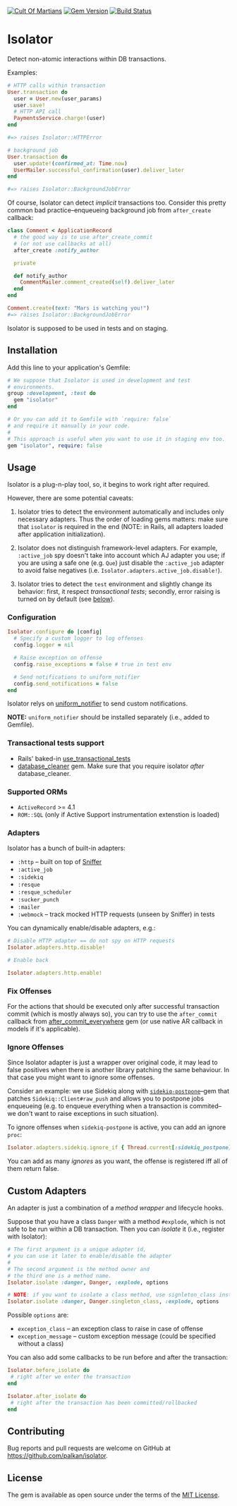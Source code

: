 [![Cult Of Martians](http://cultofmartians.com/assets/badges/badge.svg)](http://cultofmartians.com/tasks/isolator.html)
[![Gem Version](https://badge.fury.io/rb/isolator.svg)](https://badge.fury.io/rb/isolator)
[![Build Status](https://travis-ci.org/palkan/isolator.svg?branch=master)](https://travis-ci.org/palkan/isolator)

# Isolator

Detect non-atomic interactions within DB transactions.

Examples:

```ruby
# HTTP calls within transaction
User.transaction do
  user = User.new(user_params)
  user.save!
  # HTTP API call
  PaymentsService.charge!(user)
end

#=> raises Isolator::HTTPError

# background job
User.transaction do
  user.update!(confirmed_at: Time.now)
  UserMailer.successful_confirmation(user).deliver_later
end

#=> raises Isolator::BackgroundJobError
```

Of course, Isolator can detect _implicit_ transactions too. Consider this pretty common bad practice–enqueueing background job from `after_create` callback:

```ruby
class Comment < ApplicationRecord
  # the good way is to use after_create_commit
  # (or not use callbacks at all)
  after_create :notify_author

  private

  def notify_author
    CommentMailer.comment_created(self).deliver_later
  end
end

Comment.create(text: "Mars is watching you!")
#=> raises Isolator::BackgroundJobError
```

Isolator is supposed to be used in tests and on staging.

## Installation

Add this line to your application's Gemfile:

```ruby
# We suppose that Isolator is used in development and test
# environments.
group :development, :test do
  gem "isolator"
end

# Or you can add it to Gemfile with `require: false`
# and require it manually in your code.
#
# This approach is useful when you want to use it in staging env too.
gem "isolator", require: false
```

## Usage

Isolator is a plug-n-play tool, so, it begins to work right after required.

However, there are some potential caveats:

1) Isolator tries to detect the environment automatically and includes only necessary adapters. Thus the order of loading gems matters: make sure that `isolator` is required in the end (NOTE: in Rails, all adapters loaded after application initialization).

2) Isolator does not distinguish framework-level adapters. For example, `:active_job` spy doesn't take into account which AJ adapter you use; if you are using a safe one (e.g. `Que`) just disable the `:active_job` adapter to avoid false negatives (i.e. `Isolator.adapters.active_job.disable!`).

3) Isolator tries to detect the `test` environment and slightly change its behavior: first, it respect _transactional tests_; secondly, error raising is turned on by default (see [below](#configuration)).

### Configuration

```ruby
Isolator.configure do |config|
  # Specify a custom logger to log offenses
  config.logger = nil

  # Raise exception on offense
  config.raise_exceptions = false # true in test env

  # Send notifications to uniform_notifier
  config.send_notifications = false
end
```

Isolator relys on [uniform_notifier][] to send custom notifications.

**NOTE:** `uniform_notifier` should be installed separately (i.e., added to Gemfile).

### Transactional tests support

 - Rails' baked-in [use_transactional_tests](api.rubyonrails.org/classes/ActiveRecord/FixtureSet.html#class-ActiveRecord::FixtureSet-label-Transactional+Tests)
 - [database_cleaner](https://github.com/DatabaseCleaner/database_cleaner) gem. Make sure that you require isolator _after_ database_cleaner.

### Supported ORMs

- `ActiveRecord` >= 4.1
- `ROM::SQL` (only if Active Support instrumentation extenstion is loaded)

### Adapters

Isolator has a bunch of built-in adapters:
- `:http` – built on top of [Sniffer][]
- `:active_job`
- `:sidekiq`
- `:resque`
- `:resque_scheduler`
- `:sucker_punch`
- `:mailer`
- `:webmock` – track mocked HTTP requests (unseen by Sniffer) in tests

You can dynamically enable/disable adapters, e.g.:

```ruby
# Disable HTTP adapter == do not spy on HTTP requests
Isolator.adapters.http.disable!

# Enable back

Isolator.adapters.http.enable!
```

### Fix Offenses

For the actions that should be executed only after successful transaction commit (which is mostly always so), you can try to use the `after_commit` callback from [after_commit_everywhere] gem (or use native AR callback in models if it's applicable).

### Ignore Offenses

Since Isolator adapter is just a wrapper over original code, it may lead to false positives when there is another library patching the same behaviour. In that case you might want to ignore some offenses.

Consider an example: we use Sidekiq along with [`sidekiq-postpone`](https://github.com/marshall-lee/sidekiq-postpone)–gem that patches `Sidekiq::Client#raw_push` and allows you to postpone jobs enqueueing (e.g. to enqueue everything when a transaction is commited–we don't want to raise exceptions in such situation).

To ignore offenses when `sidekiq-postpone` is active, you can add an ignore `proc`:

```ruby
Isolator.adapters.sidekiq.ignore_if { Thread.current[:sidekiq_postpone] }
```

You can add as many _ignores_ as you want, the offense is registered iff all of them return false.

## Custom Adapters

An adapter is just a combination of a _method wrapper_ and lifecycle hooks.

Suppose that you have a class `Danger` with a method `#explode`, which is not safe to be run within a DB transaction. Then you can _isolate_ it (i.e., register with Isolator):

```ruby
# The first argument is a unique adapter id,
# you can use it later to enable/disable the adapter
#
# The second argument is the method owner and
# the third one is a method name.
Isolator.isolate :danger, Danger, :explode, options

# NOTE: if you want to isolate a class method, use signleton_class instead
Isolator.isolate :danger, Danger.singleton_class, :explode, options
```

Possible `options` are:
- `exception_class` – an exception class to raise in case of offense
- `exception_message` – custom exception message (could be specified without a class)

You can also add some callbacks to be run before and after the transaction:

```ruby
Isolator.before_isolate do
 # right after we enter the transaction
end

Isolator.after_isolate do
 # right after the transaction has been committed/rollbacked
end
```

## Contributing

Bug reports and pull requests are welcome on GitHub at https://github.com/palkan/isolator.

## License

The gem is available as open source under the terms of the [MIT License](http://opensource.org/licenses/MIT).

[Sniffer]: https://github.com/aderyabin/sniffer
[uniform_notifier]: https://github.com/flyerhzm/uniform_notifier
[after_commit_everywhere]: https://github.com/Envek/after_commit_everywhere
